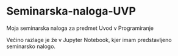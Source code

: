 # Seminarska-naloga-UVP
Moja seminarska naloga za predmet Uvod v Programiranje

Večino razlage je že v Jupyter Notebook, kjer imam predstavljeno seminarsko nalogo.

